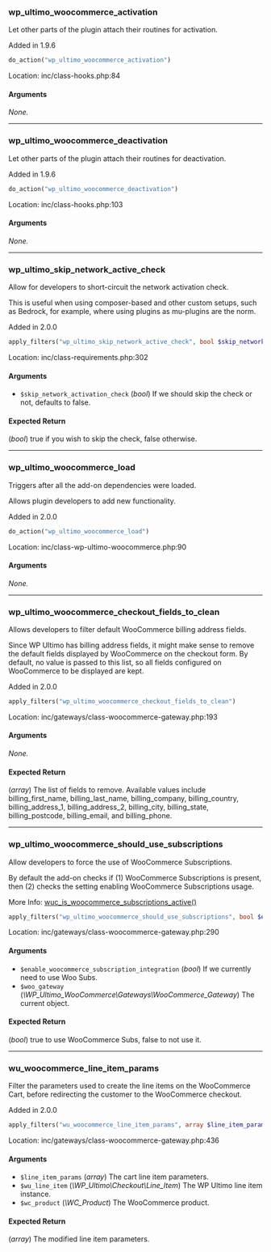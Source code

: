### wp_ultimo_woocommerce_activation

Let other parts of the plugin attach their routines for activation.

Added in 1.9.6

```php
do_action("wp_ultimo_woocommerce_activation")
```

Location: inc/class-hooks.php:84

#### Arguments
*None.*

---
### wp_ultimo_woocommerce_deactivation

Let other parts of the plugin attach their routines for deactivation.

Added in 1.9.6

```php
do_action("wp_ultimo_woocommerce_deactivation")
```

Location: inc/class-hooks.php:103

#### Arguments
*None.*

---
### wp_ultimo_skip_network_active_check

Allow for developers to short-circuit the network activation check.

This is useful when using composer-based and other custom setups, such as Bedrock, for example, where using plugins as mu-plugins are the norm.

Added in 2.0.0

```php
apply_filters("wp_ultimo_skip_network_active_check", bool $skip_network_activation_check)
```

Location: inc/class-requirements.php:302

#### Arguments
* `$skip_network_activation_check` (_bool_) If we should skip the check or not, defaults to false.

#### Expected Return
(_bool_) true if you wish to skip the check, false otherwise.

---
### wp_ultimo_woocommerce_load

Triggers after all the add-on dependencies were loaded.

Allows plugin developers to add new functionality.

Added in 2.0.0

```php
do_action("wp_ultimo_woocommerce_load")
```

Location: inc/class-wp-ultimo-woocommerce.php:90

#### Arguments
*None.*

---
### wp_ultimo_woocommerce_checkout_fields_to_clean

Allows developers to filter default WooCommerce billing address fields.

Since WP Ultimo has billing address fields, it might make sense to remove the default fields displayed by WooCommerce on the checkout form. By default, no value is passed to this list, so all fields configured on WooCommerce to be displayed are kept.

Added in 2.0.0

```php
apply_filters("wp_ultimo_woocommerce_checkout_fields_to_clean")
```

Location: inc/gateways/class-woocommerce-gateway.php:193

#### Arguments
*None.*

#### Expected Return
(_array_) The list of fields to remove. Available values include billing_first_name, billing_last_name, billing_company, billing_country, billing_address_1, billing_address_2, billing_city, billing_state, billing_postcode, billing_email, and billing_phone.

---
### wp_ultimo_woocommerce_should_use_subscriptions

Allow developers to force the use of WooCommerce Subscriptions.

By default the add-on checks if (1) WooCommerce Subscriptions is present, then (2) checks the setting enabling WooCommerce Subscriptions usage.

More Info: [wuc_is_woocommerce_subscriptions_active()]("inc/functions/woo.php")

```php
apply_filters("wp_ultimo_woocommerce_should_use_subscriptions", bool $enable_woocommerce_subscription_integration, \WP_Ultimo_WooCommerce\Gateways\WooCommerce_Gateway $woo_gateway)
```

Location: inc/gateways/class-woocommerce-gateway.php:290

#### Arguments
* `$enable_woocommerce_subscription_integration` (_bool_) If we currently need to use Woo Subs.
* `$woo_gateway` (_\WP_Ultimo_WooCommerce\Gateways\WooCommerce_Gateway_) The current object.

#### Expected Return
(_bool_) true to use WooCommerce Subs, false to not use it.

---
### wu_woocommerce_line_item_params

Filter the parameters used to create the line items on the WooCommerce Cart, before redirecting the customer to the WooCommerce checkout.

Added in 2.0.0

```php
apply_filters("wu_woocommerce_line_item_params", array $line_item_params, \WP_Ultimo\Checkout\Line_Item $wu_line_item, \WC_Product $wc_product)
```

Location: inc/gateways/class-woocommerce-gateway.php:436

#### Arguments
* `$line_item_params` (_array_) The cart line item parameters.
* `$wu_line_item` (_\WP_Ultimo\Checkout\Line_Item_) The WP Ultimo line item instance.
* `$wc_product` (_\WC_Product_) The WooCommerce product.

#### Expected Return
(_array_) The modified line item parameters.

